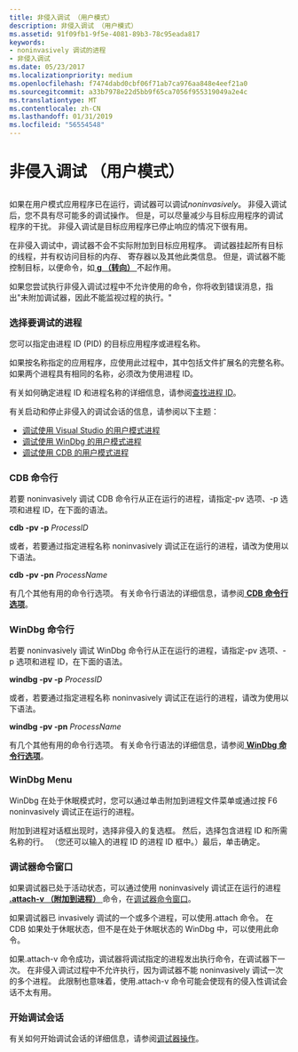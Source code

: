 ```yaml
---
title: 非侵入调试 （用户模式）
description: 非侵入调试 （用户模式）
ms.assetid: 91f09fb1-9f5e-4081-89b3-78c95eada817
keywords:
- noninvasively 调试的进程
- 非侵入调试
ms.date: 05/23/2017
ms.localizationpriority: medium
ms.openlocfilehash: f7474dabd0cbf06f71ab7ca976aa848e4eef21a0
ms.sourcegitcommit: a33b7978e22d5bb9f65ca7056f955319049a2e4c
ms.translationtype: MT
ms.contentlocale: zh-CN
ms.lasthandoff: 01/31/2019
ms.locfileid: "56554548"
---
```

# <a name="noninvasive-debugging-user-mode"></a>非侵入调试 （用户模式）


## <span id="ddk_noninvasive_debugging_user_mode__dbg"></span><span id="DDK_NONINVASIVE_DEBUGGING_USER_MODE__DBG"></span>


如果在用户模式应用程序已在运行，调试器可以调试*noninvasively*。 非侵入调试后，您不具有尽可能多的调试操作。 但是，可以尽量减少与目标应用程序的调试程序的干扰。 非侵入调试是目标应用程序已停止响应的情况下很有用。

在非侵入调试中，调试器不会不实际附加到目标应用程序。 调试器挂起所有目标的线程，并有权访问目标的内存、 寄存器以及其他此类信息。 但是，调试器不能控制目标，以便命令，如[ **g （转向）** ](g--go-.md)不起作用。

如果您尝试执行非侵入调试过程中不允许使用的命令，你将收到错误消息，指出"未附加调试器，因此不能监视过程的执行。"

### <a name="span-idselectingtheprocesstodebugspanspan-idselectingtheprocesstodebugspanselecting-the-process-to-debug"></a><span id="selecting_the_process_to_debug"></span><span id="SELECTING_THE_PROCESS_TO_DEBUG"></span>选择要调试的进程

您可以指定由进程 ID (PID) 的目标应用程序或进程名称。

如果按名称指定的应用程序，应使用此过程中，其中包括文件扩展名的完整名称。 如果两个进程具有相同的名称，必须改为使用进程 ID。

有关如何确定进程 ID 和进程名称的详细信息，请参阅[查找进程 ID](finding-the-process-id.md)。

有关启动和停止非侵入的调试会话的信息，请参阅以下主题：

-   [调试使用 Visual Studio 的用户模式进程](debugging-a-user-mode-process-using-visual-studio.md)
-   [调试使用 WinDbg 的用户模式进程](debugging-a-user-mode-process-using-windbg.md)
-   [调试使用 CDB 的用户模式进程](debugging-a-user-mode-process-using-cdb.md)

### <a name="span-idcdbcommandlinespanspan-idcdbcommandlinespancdb-command-line"></a><span id="cdb_command_line"></span><span id="CDB_COMMAND_LINE"></span>CDB 命令行

若要 noninvasively 调试 CDB 命令行从正在运行的进程，请指定-pv 选项、-p 选项和进程 ID，在下面的语法。

**cdb -pv -p** *ProcessID*

或者，若要通过指定进程名称 noninvasively 调试正在运行的进程，请改为使用以下语法。

**cdb -pv -pn** *ProcessName*

有几个其他有用的命令行选项。 有关命令行语法的详细信息，请参阅[ **CDB 命令行选项**](cdb-command-line-options.md)。

### <a name="span-idwindbgcommandlinespanspan-idwindbgcommandlinespanwindbg-command-line"></a><span id="windbg_command_line"></span><span id="WINDBG_COMMAND_LINE"></span>WinDbg 命令行

若要 noninvasively 调试 WinDbg 命令行从正在运行的进程，请指定-pv 选项、-p 选项和进程 ID，在下面的语法。

**windbg -pv -p** *ProcessID*

或者，若要通过指定进程名称 noninvasively 调试正在运行的进程，请改为使用以下语法。

**windbg -pv -pn** *ProcessName*

有几个其他有用的命令行选项。 有关命令行语法的详细信息，请参阅[ **WinDbg 命令行选项**](windbg-command-line-options.md)。

### <a name="span-idwindbgmenuspanspan-idwindbgmenuspanwindbg-menu"></a><span id="windbg_menu"></span><span id="WINDBG_MENU"></span>WinDbg Menu

WinDbg 在处于休眠模式时，您可以通过单击附加到进程文件菜单或通过按 F6 noninvasively 调试正在运行的进程。

附加到进程对话框出现时，选择非侵入的复选框。 然后，选择包含进程 ID 和所需名称的行。 （您还可以输入的进程 ID 的进程 ID 框中。）最后，单击确定。

### <a name="span-iddebuggercommandwindowspanspan-iddebuggercommandwindowspandebugger-command-window"></a><span id="debugger_command_window"></span><span id="DEBUGGER_COMMAND_WINDOW"></span>调试器命令窗口

如果调试器已处于活动状态，可以通过使用 noninvasively 调试正在运行的进程[ **.attach-v （附加到进程）** ](-attach--attach-to-process-.md)命令，在[调试器命令窗口](the-debugger-command-window.md)。

如果调试器已 invasively 调试的一个或多个进程，可以使用.attach 命令。 在 CDB 如果处于休眠状态，但不是在处于休眠状态的 WinDbg 中，可以使用此命令。

如果.attach-v 命令成功，调试器将调试指定的进程发出执行命令，在调试器下一次。 在非侵入调试过程中不允许执行，因为调试器不能 noninvasively 调试一次的多个进程。 此限制也意味着，使用.attach-v 命令可能会使现有的侵入性调试会话不太有用。

### <a name="span-idbeginningthedebuggingsessionspanspan-idbeginningthedebuggingsessionspanbeginning-the-debugging-session"></a><span id="beginning_the_debugging_session"></span><span id="BEGINNING_THE_DEBUGGING_SESSION"></span>开始调试会话

有关如何开始调试会话的详细信息，请参阅[调试器操作](debugger-operation-win8.md)。

 

 





